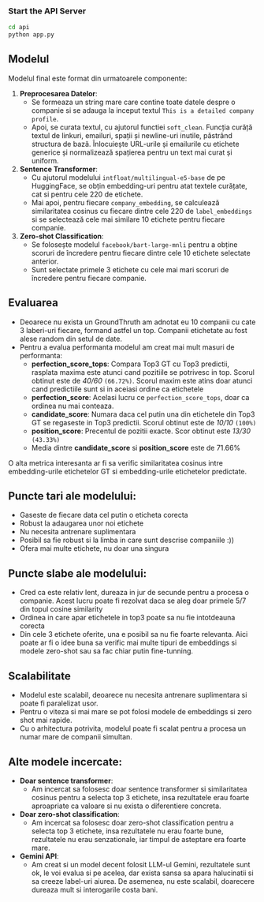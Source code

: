
### Start the API Server

```bash
cd api
python app.py
```
## Modelul

Modelul final este format din urmatoarele componente:

1. **Preprocesarea Datelor**:
   - Se formeaza un string mare care contine toate datele despre o companie si se adauga la inceput textul `This is a detailed company profile`.
   - Apoi, se curata textul, cu ajutorul functiei `soft_clean`. Funcția curăță textul de linkuri, emailuri, spații și newline-uri inutile, păstrând structura de bază. Înlocuiește URL-urile și emailurile cu etichete generice și normalizează spațierea pentru un text mai curat și uniform.
2. **Sentence Transformer**:
   -  Cu ajutorul modelului `intfloat/multilingual-e5-base` de pe HuggingFace, se obțin embedding-uri pentru atat textele curățate, cat si pentru cele 220 de etichete.
   -  Mai apoi, pentru fiecare `company_embedding`, se calculează similaritatea cosinus cu fiecare dintre cele 220 de `label_embeddings` si se selectează cele mai similare 10 etichete pentru fiecare companie.
3. **Zero-shot Classification**:
   - Se folosește modelul `facebook/bart-large-mnli` pentru a obține scoruri de încredere pentru fiecare dintre cele 10 etichete selectate anterior.
   - Sunt selectate primele 3 etichete cu cele mai mari scoruri de încredere pentru fiecare companie.
## Evaluarea

- Deoarece nu exista un GroundThruth am adnotat eu 10 companii cu cate 3 laberi-uri fiecare, formand astfel un top.
Companii etichetate au fost alese random din setul de date.
- Pentru a evalua performanta modelul am creat mai mult masuri de performanta:
  - **perfection_score_tops**: Compara Top3 GT cu Top3 predictii, rasplata maxima este atunci cand pozitiile se potrivesc in top. Scorul obtinut este de *40/60* `(66.72%)`. Scorul maxim este atins doar atunci cand predictiile sunt si in aceiasi ordine ca etichetele
  - **perfection_score**: Acelasi lucru ce `perfection_score_tops`, doar ca ordinea nu mai conteaza.
  - **candidate_score**: Numara daca cel putin una din etichetele din Top3 GT se regaseste in Top3 predictii. Scorul obtinut este de *10/10* `(100%)`
  - **position_score**: Precentul de pozitii exacte. Scor obtinut este *13/30* `(43.33%)`
  - Media dintre **candidate_score** si **position_score** este de 71.66%

O alta metrica interesanta ar fi sa verific similaritatea cosinus intre embedding-urile etichetelor GT si embedding-urile etichetelor predictate.

## Puncte tari ale modelului:
- Gaseste de fiecare data cel putin o eticheta corecta
- Robust la adaugarea unor noi etichete
- Nu necesita antrenare suplimentara
- Posibil sa fie robust si la limba in care sunt descrise companiile :))
- Ofera mai multe etichete, nu doar una singura

## Puncte slabe ale modelului:

- Cred ca este relativ lent, dureaza in jur de secunde pentru a procesa o companie. Acest lucru poate fi rezolvat daca se aleg doar primele 5/7 din topul cosine similarity
- Ordinea in care apar etichetele in top3 poate sa nu fie intotdeauna corecta
- Din cele 3 etichete oferite, una e posibil sa nu fie foarte relevanta. Aici poate ar fi o idee buna sa verific mai multe tipuri de embeddings si modele zero-shot sau sa fac chiar putin fine-tunning.

## Scalabilitate

- Modelul este scalabil, deoarece nu necesita antrenare suplimentara si poate fi paralelizat usor.
- Pentru o viteza si mai mare se pot folosi modele de embeddings si zero shot mai rapide.
- Cu o arhitectura potrivita, modelul poate fi scalat pentru a procesa un numar mare de companii simultan.


## Alte modele incercate:

 - **Doar sentence transformer**:
   - Am incercat sa folosesc doar sentence transformer si similaritatea cosinus pentru a selecta top 3 etichete, insa rezultatele erau foarte aproapriate ca valoare si nu exista o diferentiere concreta.
- **Doar zero-shot classification**:
  - Am incercat sa folosesc doar zero-shot classification pentru a selecta top 3 etichete, insa rezultatele nu erau foarte bune, rezultatele nu erau senzationale, iar timpul de asteptare era foarte mare.
- **Gemini API**:
    - Am creat si un model decent folosit LLM-ul Gemini, rezultatele sunt ok, le voi evalua si pe acelea, dar exista sansa sa apara halucinatii si sa creeze label-uri aiurea. De asemenea, nu este scalabil, doarecere dureaza mult si interogarile costa bani.

